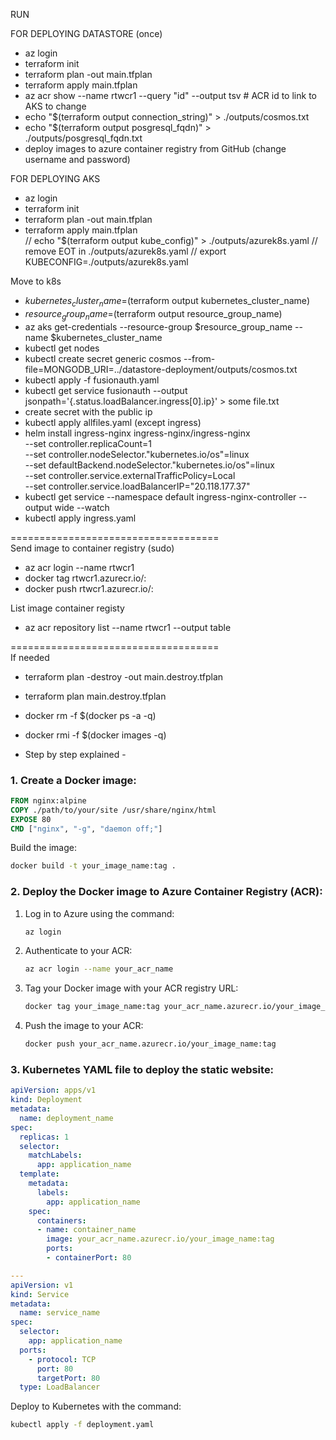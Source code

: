 RUN  

FOR DEPLOYING DATASTORE (once)
- az login
- terraform init
- terraform plan -out main.tfplan
- terraform apply main.tfplan
- az acr show --name rtwcr1 --query "id" --output tsv                       # ACR id to link to AKS to change
- echo "$(terraform output connection_string)" > ./outputs/cosmos.txt
- echo "$(terraform output posgresql_fqdn)" > ./outputs/posgresql_fqdn.txt
- deploy images to azure container registry from GitHub (change username and password)

FOR DEPLOYING AKS
- az login
- terraform init
- terraform plan -out main.tfplan
- terraform apply main.tfplan  
// echo "$(terraform output kube_config)" > ./outputs/azurek8s.yaml
// remove EOT in ./outputs/azurek8s.yaml
// export KUBECONFIG=./outputs/azurek8s.yaml

Move to k8s
- $kubernetes_cluster_name=$(terraform output kubernetes_cluster_name)
- $resource_group_name=$(terraform output resource_group_name)
- az aks get-credentials --resource-group $resource_group_name --name $kubernetes_cluster_name
- kubectl get nodes
- kubectl create secret generic cosmos --from-file=MONGODB_URI=../datastore-deployment/outputs/cosmos.txt
- kubectl apply -f fusionauth.yaml
- kubectl get service fusionauth --output jsonpath='{.status.loadBalancer.ingress[0].ip}' > some file.txt
- create secret with the public ip
- kubectl apply allfiles.yaml (except ingress)
- helm install ingress-nginx ingress-nginx/ingress-nginx \
    --set controller.replicaCount=1 \
    --set controller.nodeSelector."kubernetes\.io/os"=linux \
    --set defaultBackend.nodeSelector."kubernetes\.io/os"=linux \
    --set controller.service.externalTrafficPolicy=Local \
    --set controller.service.loadBalancerIP="20.118.177.37"
- kubectl get service --namespace default ingress-nginx-controller --output wide --watch
- kubectl apply ingress.yaml


====================================  
Send image to container registry (sudo)
- az acr login --name rtwcr1
- docker tag <local-image-name> rtwcr1.azurecr.io/<remote image name>:<version>
- docker push rtwcr1.azurecr.io/<remote image name>:<version>

List image container registy
- az acr repository list --name rtwcr1 --output table

====================================  
If needed
- terraform plan -destroy -out main.destroy.tfplan 
- terraform plan main.destroy.tfplan
- docker rm -f $(docker ps -a -q)
- docker rmi -f $(docker images -q)


- Step by step explained -
### 1. Create a Docker image:

```Dockerfile
FROM nginx:alpine
COPY ./path/to/your/site /usr/share/nginx/html
EXPOSE 80
CMD ["nginx", "-g", "daemon off;"]
```

Build the image:
```bash
docker build -t your_image_name:tag .
```

### 2. Deploy the Docker image to Azure Container Registry (ACR):

1. Log in to Azure using the command:
   ```bash
   az login
   ```

2. Authenticate to your ACR:
   ```bash
   az acr login --name your_acr_name
   ```

3. Tag your Docker image with your ACR registry URL:
   ```bash
   docker tag your_image_name:tag your_acr_name.azurecr.io/your_image_name:tag
   ```

4. Push the image to your ACR:
   ```bash
   docker push your_acr_name.azurecr.io/your_image_name:tag
   ```

### 3. Kubernetes YAML file to deploy the static website:

```yaml
apiVersion: apps/v1
kind: Deployment
metadata:
  name: deployment_name
spec:
  replicas: 1
  selector:
    matchLabels:
      app: application_name
  template:
    metadata:
      labels:
        app: application_name
    spec:
      containers:
      - name: container_name
        image: your_acr_name.azurecr.io/your_image_name:tag
        ports:
        - containerPort: 80

---
apiVersion: v1
kind: Service
metadata:
  name: service_name
spec:
  selector:
    app: application_name
  ports:
    - protocol: TCP
      port: 80
      targetPort: 80
  type: LoadBalancer
```

Deploy to Kubernetes with the command:
```bash
kubectl apply -f deployment.yaml
```